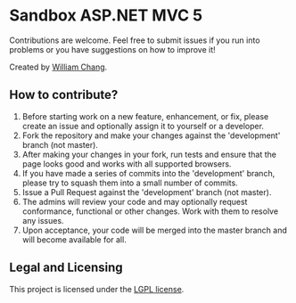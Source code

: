 # Sandbox ASP.NET MVC 5

Contributions are welcome. Feel free to submit issues if you run into problems or you have suggestions on how to improve it!

Created by [William Chang](http://williamchang.org).

## How to contribute?

1. Before starting work on a new feature, enhancement, or fix, please create an issue and optionally assign it to yourself or a developer.
2. Fork the repository and make your changes against the 'development' branch (not master).
3. After making your changes in your fork, run tests and ensure that the page looks good and works with all supported browsers.
4. If you have made a series of commits into the 'development' branch, please try to squash them into a small number of commits.
5. Issue a Pull Request against the 'development' branch (not master).
6. The admins will review your code and may optionally request conformance, functional or other changes. Work with them to resolve any issues.
7. Upon acceptance, your code will be merged into the master branch and will become available for all.

## Legal and Licensing

This project is licensed under the [LGPL license](LICENSE.txt).

